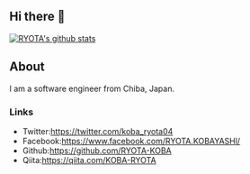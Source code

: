 ## Hi there 👋

[![RYOTA's github stats](https://github-readme-stats.vercel.app/api?username=RYOTA-KOBA&count_private=true&show_icons=true)](https://github.com/anuraghazra/github-readme-stats)  

## About 
I am a software engineer from Chiba, Japan.

### Links

- Twitter:https://twitter.com/koba_ryota04
- Facebook:https://www.facebook.com/RYOTA.KOBAYASHl/
- Github:https://github.com/RYOTA-KOBA
- Qiita:https://qiita.com/KOBA-RYOTA
